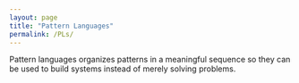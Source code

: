 ```yaml
---
layout: page
title: "Pattern Languages"
permalink: /PLs/
---
```

Pattern languages organizes patterns in a meaningful sequence so they can be used to build systems instead of merely solving problems.
